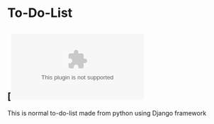 # To-Do-List
## [![heroku](todoabhi.herokuapp.com)
This is normal to-do-list made from python using Django framework
